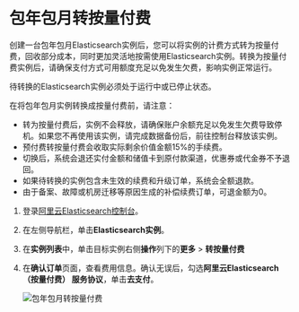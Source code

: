 # 包年包月转按量付费

创建一台包年包月Elasticsearch实例后，您可以将实例的计费方式转为按量付费，回收部分成本，同时更加灵活地按需使用Elasticsearch实例。转换为按量付费实例后，请确保支付方式可用额度充足以免发生欠费，影响实例正常运行。

待转换的Elasticsearch实例必须处于运行中或已停止状态。

在将包年包月实例转换成按量付费前，请注意：

-   转为按量付费后，实例不会释放，请确保账户余额充足以免发生欠费导致停机。如果您不再使用该实例，请完成数据备份后，前往控制台释放该实例。
-   预付费转按量付费会收取实际剩余价值金额15%的手续费。
-   切换后，系统会退还实付金额和储值卡到原付款渠道，优惠券或代金券不予退回。
-   如果待转换的实例包含未生效的续费和升级订单，系统会全额退款。
-   由于备案、故障或机房迁移等原因生成的补偿续费订单，可退金额为0。

1.  登录[阿里云Elasticsearch控制台](https://elasticsearch.console.aliyun.com/#/home)。

2.  在左侧导航栏，单击**Elasticsearch实例**。

3.  在**实例列表**中，单击目标实例右侧**操作**列下的**更多** \> **转按量付费**

4.  在**确认订单**页面，查看费用信息。确认无误后，勾选**阿里云Elasticsearch（按量付费） 服务协议**，单击**去支付**。

    ![包年包月转按量付费](https://static-aliyun-doc.oss-accelerate.aliyuncs.com/assets/img/zh-CN/4287304061/p178002.png)


